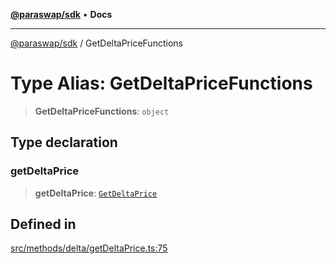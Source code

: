 [**@paraswap/sdk**](../README.md) • **Docs**

***

[@paraswap/sdk](../globals.md) / GetDeltaPriceFunctions

# Type Alias: GetDeltaPriceFunctions

> **GetDeltaPriceFunctions**: `object`

## Type declaration

### getDeltaPrice

> **getDeltaPrice**: [`GetDeltaPrice`](../-internal-/interfaces/GetDeltaPrice.md)

## Defined in

[src/methods/delta/getDeltaPrice.ts:75](https://github.com/paraswap/paraswap-sdk/blob/master/src/methods/delta/getDeltaPrice.ts#L75)
